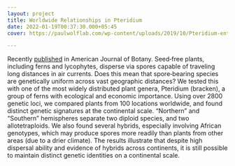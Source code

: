 ```yaml
---
layout: project
title: Worldwide Relationships in Pteridium
date: 2022-01-19T00:37:30.000+05:45
cover: https://paulwolflab.com/wp-content/uploads/2019/10/Pteridium-entropy-map.jpg

---
```

Recently [published](https://bsapubs.onlinelibrary.wiley.com/doi/10.1002/ajb2.1365) in American Journal of Botany. Seed‐free plants, including ferns and lycophytes, disperse via spores capable of traveling long distances in air currents. Does this mean that spore‐bearing species are genetically uniform across vast geographic distances? We tested this with one of the most widely distributed plant genera, Pteridium (bracken), a group of ferns with ecological and economic importance. Using over 2800 genetic loci, we compared plants from 100 locations worldwide, and found distinct genetic signatures at the continental scale. “Northern” and “Southern” hemispheres separate two diploid species, and two allotetraploids. We also found several hybrids, especially involving African genotypes, which may produce spores more readily than plants from other areas (due to a drier climate). The results illustrate that despite high dispersal ability and evidence of hybrids across continents, it is still possible to maintain distinct genetic identities on a continental scale.